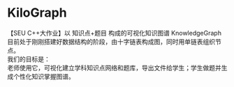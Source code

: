 # KiloGraph
【SEU C++大作业】以 知识点+题目 构成的可视化知识图谱 KnowledgeGraph<br>
目前处于刚刚搭建好数据结构的阶段，由十字链表构成图，同时用单链表组织节点。<br>
我们的目标是：<br>
老师使用它，可视化建立学科知识点网络和题库，导出文件给学生；学生做题并生成个性化知识掌握图谱。
